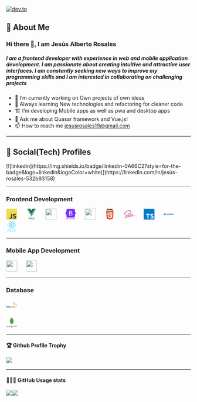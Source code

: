 <p>
<a href="https://dev.to/steliuz25"><img src="https://img.shields.io/badge/dev.to-Follow-lightgrey?style=social&logo=dev.to" alt="dev.to"></a>&ensp;</p> 

## 🚀 About Me

 ### Hi there 👋, I am Jesús Alberto Rosales

 ##### I am a frontend developer with experience in web and mobile application development. I am passionate about creating intuitive and attractive user interfaces. I am constantly seeking new ways to improve my programming skills and I am interested in collaborating on challenging projects

 - 🔭 I’m currently working on Own projects of own ideas
 - 🌱 Always learning New technologies and refactoring for cleaner code
 - 🏗 I’m developing Mobile apps as well as pwa and desktop apps
 - 💬 Ask me about Quasar framework and Vue.js!
 - 📫 How to reach me jesusrosales19@gmail.com
 
 ---


 

 ### 
 ## 🔗 Social(Tech) Profiles 
 <p>
 [![linkedin](https://img.shields.io/badge/linkedin-0A66C2?style=for-the-badge&logo=linkedin&logoColor=white)](https://linkedin.com/in/jesús-rosales-532b93158)
 </p>
 
 ---


 ### Frontend Development 
 <p align='left'><a><img height="30" width="30" src="https://raw.githubusercontent.com/devicons/devicon/master/icons/javascript/javascript-original.svg" /></a>&nbsp;&nbsp;&nbsp;&nbsp;&nbsp;&nbsp;<a><img height="30" width="30" src="https://raw.githubusercontent.com/devicons/devicon/master/icons/vuejs/vuejs-original-wordmark.svg" /></a>&nbsp;&nbsp;&nbsp;&nbsp;&nbsp;&nbsp;<a><img height="30" width="30" src="https://bestofjs.org/logos/vuetify.svg" /></a>&nbsp;&nbsp;&nbsp;&nbsp;&nbsp;&nbsp;<a><img height="30" width="30" src="https://raw.githubusercontent.com/devicons/devicon/master/icons/bootstrap/bootstrap-plain-wordmark.svg" /></a>&nbsp;&nbsp;&nbsp;&nbsp;&nbsp;&nbsp;<a><img height="30" width="30" src="https://angular.io/assets/images/logos/angular/angular.svg" /></a>&nbsp;&nbsp;&nbsp;&nbsp;&nbsp;&nbsp;<a><img height="30" width="30" src="https://raw.githubusercontent.com/devicons/devicon/master/icons/html5/html5-original-wordmark.svg" /></a>&nbsp;&nbsp;&nbsp;&nbsp;&nbsp;&nbsp;<a><img height="30" width="30" src="https://raw.githubusercontent.com/devicons/devicon/master/icons/sass/sass-original.svg" /></a>&nbsp;&nbsp;&nbsp;&nbsp;&nbsp;&nbsp;<a><img height="30" width="30" src="https://raw.githubusercontent.com/devicons/devicon/master/icons/typescript/typescript-original.svg" /></a>&nbsp;&nbsp;&nbsp;&nbsp;&nbsp;&nbsp;<a><img height="30" width="30" src="https://raw.githubusercontent.com/devicons/devicon/d00d0969292a6569d45b06d3f350f463a0107b0d/icons/webpack/webpack-original-wordmark.svg" /></a>&nbsp;&nbsp;&nbsp;&nbsp;&nbsp;&nbsp;<a><img height="30" width="30" src="https://raw.githubusercontent.com/devicons/devicon/master/icons/react/react-original-wordmark.svg" /></a></p>

 
 ---


 ### Mobile App Development 
 <p align='left'><a><img height="30" width="30" src="https://upload.wikimedia.org/wikipedia/commons/d/d1/Ionic_Logo.svg" /></a>&nbsp;&nbsp;&nbsp;&nbsp;&nbsp;&nbsp;<a><img height="30" width="30" src="https://www.vectorlogo.zone/logos/apache_cordova/apache_cordova-icon.svg" /></a>&nbsp;&nbsp;&nbsp;&nbsp;&nbsp;&nbsp;</p>
 
 ---


 ### Database 
 <p align='left'><a><img height="30" width="30" src="https://raw.githubusercontent.com/devicons/devicon/master/icons/mysql/mysql-original-wordmark.svg" /></a>&nbsp;&nbsp;&nbsp;&nbsp;&nbsp;&nbsp;</p>
 <p align='left'><a><img height="30" width="30" src="https://raw.githubusercontent.com/devicons/devicon/master/icons/mongodb/mongodb-original-wordmark.svg" /></a>&nbsp;&nbsp;&nbsp;&nbsp;&nbsp;&nbsp;</p>
 
 ---


<div>
  <h4>🏆 Github Profile Trophy</h4>
  <img src="https://github-profile-trophy.vercel.app/?username=steliuz&column=7"/>
</div>

 ---
 
 <div>
  <h4>👨🏻‍💻 GitHub Usage stats</h4>
  <img height="170" align="left" src="https://github-readme-stats.vercel.app/api?username=steliuz&count_private=true&include_all_commits=true" />
  <img src="https://github-readme-stats.vercel.app/api/top-langs/?username=steliuz&layout=compact" />
</div>
